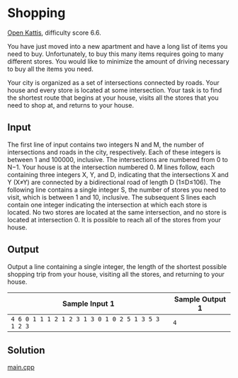 # Shopping

[Open Kattis](https://open.kattis.com/problems/shopping), difficulty score 6.6.

You have just moved into a new apartment and have a long list of items you need to buy. Unfortunately, to buy this many items requires going to many different stores. You would like to minimize the amount of driving necessary to buy all the items you need.

Your city is organized as a set of intersections connected by roads. Your house and every store is located at some intersection. Your task is to find the shortest route that begins at your house, visits all the stores that you need to shop at, and returns to your house.

## Input

The first line of input contains two integers N and M, the number of intersections and roads in the city, respectively. Each of these integers is between 1 and 100000, inclusive. The intersections are numbered from 0 to N−1. Your house is at the intersection numbered 0. M lines follow, each containing three integers X, Y, and D, indicating that the intersections X and Y (X≠Y) are connected by a bidirectional road of length D (1≤D≤106). The following line contains a single integer S, the number of stores you need to visit, which is between 1 and 10, inclusive. The subsequent S lines each contain one integer indicating the intersection at which each store is located. No two stores are located at the same intersection, and no store is located at intersection 0. It is possible to reach all of the stores from your house.

## Output

Output a line containing a single integer, the length of the shortest possible shopping trip from your house, visiting all the stores, and returning to your house.

| Sample Input 1                                     | Sample Output 1 |
| -------------------------------------------------- | --------------- |
| `4 6 0 1 1 1 2 1 2 3 1 3 0 1 0 2 5 1 3 5 3 1 2 3 ` | `4`             |

## Solution
[main.cpp](./main.cpp)